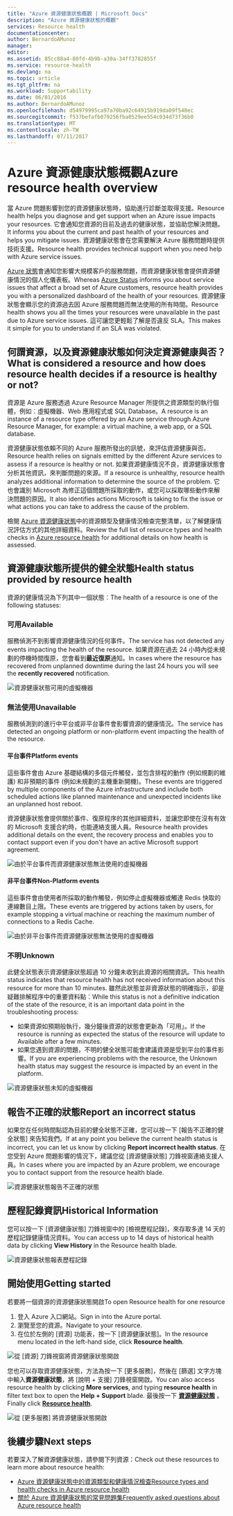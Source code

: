 ```yaml
---
title: "Azure 資源健康狀態概觀 | Microsoft Docs"
description: "Azure 資源健康狀態的概觀"
services: Resource health
documentationcenter: 
author: BernardoAMunoz
manager: 
editor: 
ms.assetid: 85cc88a4-80fd-4b9b-a30a-34ff3782855f
ms.service: resource-health
ms.devlang: na
ms.topic: article
ms.tgt_pltfrm: na
ms.workload: Supportability
ms.date: 06/01/2016
ms.author: BernardoAMunoz
ms.openlocfilehash: d54979995ca97a70ba92c64915b919da09f548ec
ms.sourcegitcommit: f537befafb079256fba0529ee554c034d73f36b0
ms.translationtype: MT
ms.contentlocale: zh-TW
ms.lasthandoff: 07/11/2017
---
```

# <a name="azure-resource-health-overview"></a><span data-ttu-id="d39cf-103">Azure 資源健康狀態概觀</span><span class="sxs-lookup"><span data-stu-id="d39cf-103">Azure resource health overview</span></span>
 
<span data-ttu-id="d39cf-104">當 Azure 問題影響到您的資源健康狀態時，協助進行診斷並取得支援。</span><span class="sxs-lookup"><span data-stu-id="d39cf-104">Resource health helps you diagnose and get support when an Azure issue impacts your resources.</span></span> <span data-ttu-id="d39cf-105">它會通知您資源的目前及過去的健康狀態，並協助您解決問題。</span><span class="sxs-lookup"><span data-stu-id="d39cf-105">It informs you about the current and past health of your resources and helps you mitigate issues.</span></span> <span data-ttu-id="d39cf-106">資源健康狀態會在您需要解決 Azure 服務問題時提供技術支援。</span><span class="sxs-lookup"><span data-stu-id="d39cf-106">Resource health provides technical support when you need help with Azure service issues.</span></span>

<span data-ttu-id="d39cf-107">[Azure 狀態](https://status.azure.com)會通知您影響大規模客戶的服務問題，而資源健康狀態會提供資源健康情況的個人化儀表板。</span><span class="sxs-lookup"><span data-stu-id="d39cf-107">Whereas [Azure Status](https://status.azure.com) informs you about service issues that affect a broad set of Azure customers, resource health provides you with a personalized dashboard of the health of your resources.</span></span> <span data-ttu-id="d39cf-108">資源健康狀態會顯示您的資源過去因 Azure 服務問題而無法使用的所有時間。</span><span class="sxs-lookup"><span data-stu-id="d39cf-108">Resource health shows you all the times your resources were unavailable in the past due to Azure service issues.</span></span> <span data-ttu-id="d39cf-109">這可讓您更輕鬆了解是否違反 SLA。</span><span class="sxs-lookup"><span data-stu-id="d39cf-109">This makes it simple for you to understand if an SLA was violated.</span></span> 

## <a name="what-is-considered-a-resource-and-how-does-resource-health-decides-if-a-resource-is-healthy-or-not"></a><span data-ttu-id="d39cf-110">何謂資源，以及資源健康狀態如何決定資源健康與否？</span><span class="sxs-lookup"><span data-stu-id="d39cf-110">What is considered a resource and how does resource health decides if a resource is healthy or not?</span></span>
<span data-ttu-id="d39cf-111">資源是 Azure 服務透過 Azure Resource Manager 所提供之資源類型的執行個體，例如︰虛擬機器、Web 應用程式或 SQL Database。</span><span class="sxs-lookup"><span data-stu-id="d39cf-111">A resource is an instance of a resource type offered by an Azure service through Azure Resource Manager, for example: a virtual machine, a web app, or a SQL database.</span></span>

<span data-ttu-id="d39cf-112">資源健康狀態依賴不同的 Azure 服務所發出的訊號，來評估資源健康與否。</span><span class="sxs-lookup"><span data-stu-id="d39cf-112">Resource health relies on signals emitted by the different Azure services to assess if a resource is healthy or not.</span></span> <span data-ttu-id="d39cf-113">如果資源健康情況不良，資源健康狀態會分析其他資訊，來判斷問題的來源。</span><span class="sxs-lookup"><span data-stu-id="d39cf-113">If a resource is unhealthy, resource health analyzes additional information to determine the source of the problem.</span></span> <span data-ttu-id="d39cf-114">它也會識別 Microsoft 為修正這個問題所採取的動作，或您可以採取哪些動作來解決問題的原因。</span><span class="sxs-lookup"><span data-stu-id="d39cf-114">It also identifies actions Microsoft is taking to fix the issue or what actions you can take to address the cause of the problem.</span></span> 

<span data-ttu-id="d39cf-115">檢閱 [Azure 資源健康狀態](resource-health-checks-resource-types.md)中的資源類型及健康情況檢查完整清單，以了解健康情況評估方式的其他詳細資料。</span><span class="sxs-lookup"><span data-stu-id="d39cf-115">Review the full list of resource types and health checks in [Azure resource health](resource-health-checks-resource-types.md) for additional details on how health is assessed.</span></span>

## <a name="health-status-provided-by-resource-health"></a><span data-ttu-id="d39cf-116">資源健康狀態所提供的健全狀態</span><span class="sxs-lookup"><span data-stu-id="d39cf-116">Health status provided by resource health</span></span>
<span data-ttu-id="d39cf-117">資源的健康情況為下列其中一個狀態︰</span><span class="sxs-lookup"><span data-stu-id="d39cf-117">The health of a resource is one of the following statuses:</span></span>

### <a name="available"></a><span data-ttu-id="d39cf-118">可用</span><span class="sxs-lookup"><span data-stu-id="d39cf-118">Available</span></span>
<span data-ttu-id="d39cf-119">服務偵測不到影響資源健康情況的任何事件。</span><span class="sxs-lookup"><span data-stu-id="d39cf-119">The service has not detected any events impacting the health of the resource.</span></span> <span data-ttu-id="d39cf-120">如果資源在過去 24 小時內從未規劃的停機時間復原，您會看到**最近復原**通知。</span><span class="sxs-lookup"><span data-stu-id="d39cf-120">In cases where the resource has recovered from unplanned downtime during the last 24 hours you will see the **recently recovered** notification.</span></span>

![資源健康狀態可用的虛擬機器](./media/resource-health-overview/Available.png)

### <a name="unavailable"></a><span data-ttu-id="d39cf-122">無法使用</span><span class="sxs-lookup"><span data-stu-id="d39cf-122">Unavailable</span></span>
<span data-ttu-id="d39cf-123">服務偵測到的進行中平台或非平台事件會影響資源的健康情況。</span><span class="sxs-lookup"><span data-stu-id="d39cf-123">The service has detected an ongoing platform or non-platform event impacting the health of the resource.</span></span>

#### <a name="platform-events"></a><span data-ttu-id="d39cf-124">平台事件</span><span class="sxs-lookup"><span data-stu-id="d39cf-124">Platform events</span></span>
<span data-ttu-id="d39cf-125">這些事件會由 Azure 基礎結構的多個元件觸發，並包含排程的動作 (例如規劃的維護) 和非預期的事件 (例如未規劃的主機重新開機)。</span><span class="sxs-lookup"><span data-stu-id="d39cf-125">These events are triggered by multiple components of the Azure infrastructure and include both scheduled actions like planned maintenance and unexpected incidents like an unplanned host reboot.</span></span>

<span data-ttu-id="d39cf-126">資源健康狀態會提供關於事件、復原程序的其他詳細資料，並讓您即使在沒有有效的 Microsoft 支援合約時，也能連絡支援人員。</span><span class="sxs-lookup"><span data-stu-id="d39cf-126">Resource health provides additional details on the event, the recovery process and enables you to contact support even if you don't have an active Microsoft support agreement.</span></span>

![由於平台事件而資源健康狀態無法使用的虛擬機器](./media/resource-health-overview/Unavailable.png)

#### <a name="non-platform-events"></a><span data-ttu-id="d39cf-128">非平台事件</span><span class="sxs-lookup"><span data-stu-id="d39cf-128">Non-Platform events</span></span>
<span data-ttu-id="d39cf-129">這些事件會由使用者所採取的動作觸發，例如停止虛擬機器或觸達 Redis 快取的連線數目上限。</span><span class="sxs-lookup"><span data-stu-id="d39cf-129">These events are triggered by actions taken by users, for example stopping a virtual machine or reaching the maximum number of connections to a Redis Cache.</span></span>

![由於非平台事件而資源健康狀態無法使用的虛擬機器](./media/resource-health-overview/Unavailable_NonPlatform.png)

### <a name="unknown"></a><span data-ttu-id="d39cf-131">不明</span><span class="sxs-lookup"><span data-stu-id="d39cf-131">Unknown</span></span>
<span data-ttu-id="d39cf-132">此健全狀態表示資源健康狀態超過 10 分鐘未收到此資源的相關資訊。</span><span class="sxs-lookup"><span data-stu-id="d39cf-132">This health status indicates that resource health has not received information about this resource for more than 10 minutes.</span></span> <span data-ttu-id="d39cf-133">雖然此狀態並非資源狀態的明確指示，卻是疑難排解程序中的重要資料點︰</span><span class="sxs-lookup"><span data-stu-id="d39cf-133">While this status is not a definitive indication of the state of the resource, it is an important data point in the troubleshooting process:</span></span>
* <span data-ttu-id="d39cf-134">如果資源如預期般執行，幾分鐘後資源的狀態會更新為「可用」。</span><span class="sxs-lookup"><span data-stu-id="d39cf-134">If the resource is running as expected the status of the resource will update to Available after a few minutes.</span></span>
* <span data-ttu-id="d39cf-135">如果您遇到資源的問題，不明的健全狀態可能會建議資源是受到平台的事件影響。</span><span class="sxs-lookup"><span data-stu-id="d39cf-135">If you are experiencing problems with the resource, the Unknown health status may suggest the resource is impacted by an event in the platform.</span></span>

![資源健康狀態未知的虛擬機器](./media/resource-health-overview/Unknown.png)

## <a name="report-an-incorrect-status"></a><span data-ttu-id="d39cf-137">報告不正確的狀態</span><span class="sxs-lookup"><span data-stu-id="d39cf-137">Report an incorrect status</span></span>
<span data-ttu-id="d39cf-138">如果您在任何時間點認為目前的健全狀態不正確，您可以按一下 [報告不正確的健全狀態] 來告知我們。</span><span class="sxs-lookup"><span data-stu-id="d39cf-138">If at any point you believe the current health status is incorrect, you can let us know by clicking **Report incorrect health status**.</span></span> <span data-ttu-id="d39cf-139">在您受到 Azure 問題影響的情況下，建議您從 [資源健康狀態] 刀鋒視窗連絡支援人員。</span><span class="sxs-lookup"><span data-stu-id="d39cf-139">In cases where you are impacted by an Azure problem, we encourage you to contact support from the resource health blade.</span></span> 

![資源健康狀態報告不正確的狀態](./media/resource-health-overview/incorrect-status.png)

## <a name="historical-information"></a><span data-ttu-id="d39cf-141">歷程記錄資訊</span><span class="sxs-lookup"><span data-stu-id="d39cf-141">Historical Information</span></span>
<span data-ttu-id="d39cf-142">您可以按一下 [資源健康狀態] 刀鋒視窗中的 [檢視歷程記錄]，來存取多達 14 天的歷程記錄健康情況資料。</span><span class="sxs-lookup"><span data-stu-id="d39cf-142">You can access up to 14 days of historical health data by clicking **View History** in the Resource health blade.</span></span> 

![資源健康狀態報表歷程記錄](./media/resource-health-overview/history-blade.png)

## <a name="getting-started"></a><span data-ttu-id="d39cf-144">開始使用</span><span class="sxs-lookup"><span data-stu-id="d39cf-144">Getting started</span></span>
<span data-ttu-id="d39cf-145">若要將一個資源的資源健康狀態開啟</span><span class="sxs-lookup"><span data-stu-id="d39cf-145">To open Resource health for one resource</span></span>
1.  <span data-ttu-id="d39cf-146">登入 Azure 入口網站。</span><span class="sxs-lookup"><span data-stu-id="d39cf-146">Sign in into the Azure portal.</span></span>
2.  <span data-ttu-id="d39cf-147">瀏覽至您的資源。</span><span class="sxs-lookup"><span data-stu-id="d39cf-147">Navigate to your resource.</span></span>
3.  <span data-ttu-id="d39cf-148">在位於左側的 [資源] 功能表，按一下 [資源健康狀態]。</span><span class="sxs-lookup"><span data-stu-id="d39cf-148">In the resource menu located in the left-hand side, click **Resource health**.</span></span>

![從 [資源] 刀鋒視窗將資源健康狀態開啟](./media/resource-health-overview/from-resource-blade.png)

<span data-ttu-id="d39cf-150">您也可以存取資源健康狀態，方法為按一下 [更多服務]，然後在 [篩選] 文字方塊中輸入**資源健康狀態**，將 [說明 + 支援] 刀鋒視窗開啟。</span><span class="sxs-lookup"><span data-stu-id="d39cf-150">You can also access resource health by clicking **More services**, and typing **resource health** in filter text box to open the **Help + Support** blade.</span></span> <span data-ttu-id="d39cf-151">最後按一下 [**資源健康狀態**](https://ms.portal.azure.com/#blade/Microsoft_Azure_Monitoring/AzureMonitoringBrowseBlade/resourceHealth) 。</span><span class="sxs-lookup"><span data-stu-id="d39cf-151">Finally click [**Resource health**](https://ms.portal.azure.com/#blade/Microsoft_Azure_Monitoring/AzureMonitoringBrowseBlade/resourceHealth).</span></span>

![從 [更多服務] 將資源健康狀態開啟](./media/resource-health-overview/FromOtherServices.png)

## <a name="next-steps"></a><span data-ttu-id="d39cf-153">後續步驟</span><span class="sxs-lookup"><span data-stu-id="d39cf-153">Next steps</span></span>

<span data-ttu-id="d39cf-154">若要深入了解資源健康狀態，請參閱下列資源：</span><span class="sxs-lookup"><span data-stu-id="d39cf-154">Check out these resources to learn more about resource health:</span></span>
-  [<span data-ttu-id="d39cf-155">Azure 資源健康狀態中的資源類型和健康情況檢查</span><span class="sxs-lookup"><span data-stu-id="d39cf-155">Resource types and health checks in Azure resource health</span></span>](resource-health-checks-resource-types.md)
-  [<span data-ttu-id="d39cf-156">關於 Azure 資源健康狀態的常見問題集</span><span class="sxs-lookup"><span data-stu-id="d39cf-156">Frequently asked questions about Azure resource health</span></span>](resource-health-faq.md)




